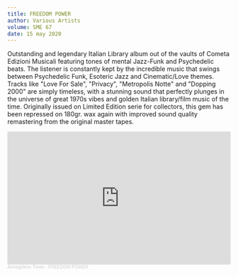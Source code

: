 ```yaml
---
title: FREEDOM POWER
author: Various Artists
volume: SME 67
date: 15 may 2020
---
```

Outstanding and legendary Italian Library album out of the vaults of Cometa Edizioni Musicali featuring tones of mental Jazz-Funk and Psychedelic beats. The listener is constantly kept by the incredible music that swings between Psychedelic Funk, Esoteric Jazz and Cinematic/Love themes. Tracks like "Love For Sale", "Privacy", "Metropolis Notte" and "Dopping 2000" are simply timeless, with a stunning sound that perfectly plunges in the universe of great 1970s vibes and golden Italian library/film music of the time. Originally issued on Limited Edition serie for collectors, this gem has been repressed on 180gr. wax again with improved sound quality remastering from the original master tapes.

<iframe width="100%" height="300" scrolling="no" frameborder="no" allow="autoplay" src="https://w.soundcloud.com/player/?url=https%3A//api.soundcloud.com/playlists/1021826683&color=%23ff5500&auto_play=false&hide_related=false&show_comments=true&show_user=true&show_reposts=false&show_teaser=true&visual=true"></iframe><div style="font-size: 10px; color: #cccccc;line-break: anywhere;word-break: normal;overflow: hidden;white-space: nowrap;text-overflow: ellipsis; font-family: Interstate,Lucida Grande,Lucida Sans Unicode,Lucida Sans,Garuda,Verdana,Tahoma,sans-serif;font-weight: 100;"><a href="https://soundcloud.com/armagideon-times" title="Armagideon Times" target="_blank" style="color: #cccccc; text-decoration: none;">Armagideon Times</a> · <a href="https://soundcloud.com/armagideon-times/sets/freedom-power" title="FREEDOM POWER" target="_blank" style="color: #cccccc; text-decoration: none;">FREEDOM POWER</a></div>
